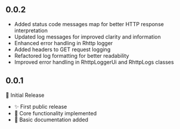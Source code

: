 ## 0.0.2

- Added status code messages map for better HTTP response interpretation
- Updated log messages for improved clarity and information
- Enhanced error handling in Rhttp logger
- Added headers to GET request logging
- Refactored log formatting for better readability
- Improved error handling in RhttpLoggerUi and RhttpLogs classes


## 0.0.1 

🎉 Initial Release

- ✨ First public release
- 🚀 Core functionality implemented
- 📝 Basic documentation added
